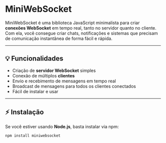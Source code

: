 # MiniWebSocket

MiniWebSocket é uma biblioteca JavaScript minimalista para criar **conexões WebSocket** em tempo real, tanto no servidor quanto no cliente.  
Com ela, você consegue criar chats, notificações e sistemas que precisam de comunicação instantânea de forma fácil e rápida.

---

## 💡 Funcionalidades

- Criação de **servidor WebSocket** simples
- Conexão de múltiplos **clientes**
- Envio e recebimento de mensagens em tempo real
- Broadcast de mensagens para todos os clientes conectados
- Fácil de instalar e usar

---

## ⚡ Instalação

Se você estiver usando **Node.js**, basta instalar via npm:

```bash
npm install miniwebsocket
